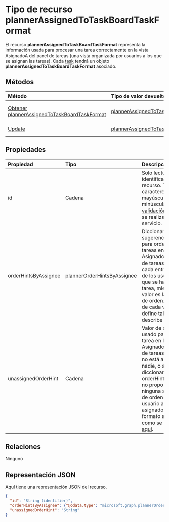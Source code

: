# <a name="plannerassignedtotaskboardtaskformat-resource-type"></a>Tipo de recurso plannerAssignedToTaskBoardTaskFormat

El recurso **plannerAssignedToTaskBoardTaskFormat** representa la información usada para procesar una tarea correctamente en la vista AsignadoA del panel de tareas (una vista organizada por usuarios a los que se asignan las tareas). Cada [task](plannertask.md) tendrá un objeto **plannerAssignedToTaskBoardTaskFormat** asociado.


## <a name="methods"></a>Métodos

| Método           | Tipo de valor devuelto    |Descripción|
|:---------------|:--------|:----------|
|[Obtener plannerAssignedToTaskBoardTaskFormat](../api/plannerassignedtotaskboardtaskformat_get.md) | [plannerAssignedToTaskBoardTaskFormat](plannerassignedtotaskboardtaskformat.md) |Leer las propiedades y las relaciones del objeto **plannerAssignedToTaskBoardTaskFormat**.|
|[Update](../api/plannerassignedtotaskboardtaskformat_update.md) | [plannerAssignedToTaskBoardTaskFormat](plannerassignedtotaskboardtaskformat.md)  |Actualizar el objeto **plannerAssignedToTaskBoardTaskFormat**. |

## <a name="properties"></a>Propiedades
| Propiedad     | Tipo   |Descripción|
|:---------------|:--------|:----------|
|id|Cadena| Solo lectura. El identificador del recurso. Tiene 28 caracteres y distingue mayúsculas y minúsculas. La [validación de formato](planner_identifiers_disclaimer.md) se realiza en el servicio.|
|orderHintsByAssignee|[plannerOrderHintsByAssignee](plannerorderhintsbyassignee.md)|Diccionario de sugerencias usadas para ordenar las tareas en la vista AsignadoA del panel de tareas. La clave de cada entrada es uno de los usuarios a los que se ha asignado la tarea, mientras que el valor es la sugerencia de orden. El formato de cada valor se define tal como se describe [aquí](planner_order_hint_format.md).|
|unassignedOrderHint|Cadena|Valor de sugerencia usado para ordenar la tarea en la vista AsignadoA del panel de tareas si la tarea no está asignada a nadie, o si el diccionario orderHintsByAssignee no proporciona ninguna sugerencia de orden para el usuario al que se ha asignado la tarea. El formato se define tal como se describe [aquí](planner_order_hint_format.md).|

## <a name="relationships"></a>Relaciones
Ninguno


## <a name="json-representation"></a>Representación JSON
Aquí tiene una representación JSON del recurso.

<!--{
  "blockType": "resource",
  "optionalProperties": [],
  "baseType": "microsoft.graph.entity",
  "@odata.type": "microsoft.graph.plannerAssignedToTaskBoardTaskFormat"
}-->

```json
{
  "id": "String (identifier)",
  "orderHintsByAssignee": {"@odata.type": "microsoft.graph.plannerOrderHintsByAssignee"},
  "unassignedOrderHint": "String"
}

```

<!-- uuid: 8fcb5dbc-d5aa-4681-8e31-b001d5168d79
2015-10-25 14:57:30 UTC -->
<!-- {
  "type": "#page.annotation",
  "description": "plannerAssignedToTaskBoardTaskFormat resource",
  "keywords": "",
  "section": "documentation",
  "tocPath": ""
}-->